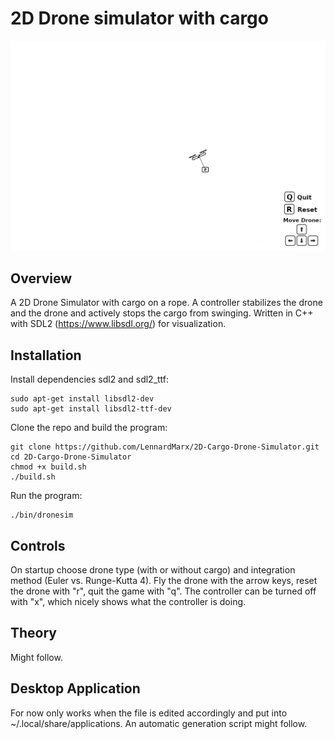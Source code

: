 # 2D Drone simulator with cargo

<img src="images/screenshot_flying.png" width="600">

<!--![Image](resources/screenshot_flying.png)-->

## Overview
A 2D Drone Simulator with cargo on a rope. A controller stabilizes the drone and the drone and actively stops the cargo from swinging. Written in C++ with SDL2 (https://www.libsdl.org/) for visualization.

## Installation

Install dependencies sdl2 and sdl2_ttf:
```
sudo apt-get install libsdl2-dev
sudo apt-get install libsdl2-ttf-dev
```
Clone the repo and build the program:
```
git clone https://github.com/LennardMarx/2D-Cargo-Drone-Simulator.git
cd 2D-Cargo-Drone-Simulator
chmod +x build.sh
./build.sh
```
Run the program:
```
./bin/dronesim
```

## Controls
On startup choose drone type (with or without cargo) and integration method (Euler vs. Runge-Kutta 4). Fly the drone with the arrow keys, reset the drone with "r", quit the game with "q". The controller can be turned off with "x", which nicely shows what the controller is doing.

## Theory
Might follow.

## Desktop Application
For now only works when the file is edited accordingly and put into ~/.local/share/applications. An automatic generation script might follow.
